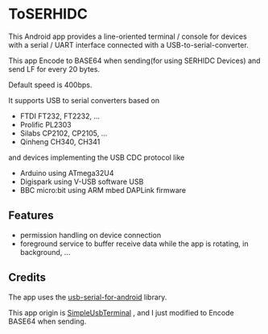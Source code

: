 # ToSERHIDC

This Android app provides a line-oriented terminal / console for devices with a serial / UART interface connected with a USB-to-serial-converter.

This app Encode to BASE64 when sending(for using SERHIDC Devices) and send LF for every 20 bytes.

Default speed is 400bps. 

It supports USB to serial converters based on
- FTDI FT232, FT2232, ...
- Prolific PL2303
- Silabs CP2102, CP2105, ...
- Qinheng CH340, CH341

and devices implementing the USB CDC protocol like
- Arduino using ATmega32U4
- Digispark using V-USB software USB
- BBC micro:bit using ARM mbed DAPLink firmware

## Features

- permission handling on device connection
- foreground service to buffer receive data while the app is rotating, in background, ...

## Credits

The app uses the [usb-serial-for-android](https://github.com/mik3y/usb-serial-for-android) library.

This app origin is [SimpleUsbTerminal](https://github.com/kai-morich/SimpleUsbTerminal) , and I just modified to Encode BASE64 when sending.
